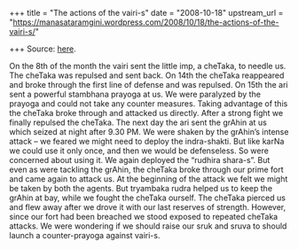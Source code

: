 +++
title = "The actions of the vairi-s"
date = "2008-10-18"
upstream_url = "https://manasataramgini.wordpress.com/2008/10/18/the-actions-of-the-vairi-s/"

+++
Source: [here](https://manasataramgini.wordpress.com/2008/10/18/the-actions-of-the-vairi-s/).

On the 8th of the month the vairi sent the little imp, a cheTaka, to needle us. The cheTaka was repulsed and sent back. On 14th the cheTaka reappeared and broke through the first line of defense and was repulsed. On 15th the ari sent a powerful stambhana prayoga at us. We were paralyzed by the prayoga and could not take any counter measures. Taking advantage of this the cheTaka broke through and attacked us directly. After a strong fight we finally repulsed the cheTaka. The next day the ari sent the grAhin at us which seized at night after 9.30 PM. We were shaken by the grAhin’s intense attack – we feared we might need to deploy the indra-shakti. But like karNa we could use it only once, and then we would be defenseless. So were concerned about using it. We again deployed the “rudhira shara-s”. But even as were tackling the grAhin, the cheTaka broke through our prime fort and came again to attack us. At the beginning of the attack we felt we might be taken by both the agents. But tryambaka rudra helped us to keep the grAhin at bay, while we fought the cheTaka ourself. The cheTaka pierced us and flew away after we drove it with our last reserves of strength. However, since our fort had been breached we stood exposed to repeated cheTaka attacks. We were wondering if we should raise our sruk and sruva to should launch a counter-prayoga against vairi-s.

